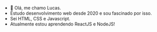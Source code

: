 - 👋 Olá, me chamo Lucas.
- Estudo desenvolvimento web desde 2020 e sou fascinado por isso.
- Sei HTML, CSS e Javascript.
- Atualmente estou aprendendo ReactJS e NodeJS!

<!---
asclada/asclada is a ✨ special ✨ repository because its `README.md` (this file) appears on your GitHub profile.
You can click the Preview link to take a look at your changes.
--->
